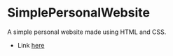 # SimplePersonalWebsite
A simple personal website made using HTML and CSS.

- Link [here](https://xbryan25.github.io/SimplePersonalWebsite/)
